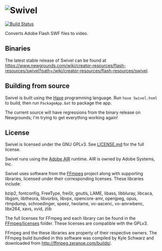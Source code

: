 # ![Swivel](https://www.newgrounds.com/imgs/swivel/logo.png)
[![Build Status](https://travis-ci.org/Herschel/Swivel.svg?branch=master)](https://travis-ci.org/Herschel/Swivel)

Converts Adobe Flash SWF files to video.

## Binaries

The latest stable release of Swivel can be found at <https://www.newgrounds.com/wiki/creator-resources/flash-resources/swivel?path=/wiki/creator-resources/flash-resources/swivel>.

## Building from source

Swivel is built using the [Haxe](http://www.haxe.org) programming language.
Run `haxe Swivel.hxml` to build, then run `PackageApp.bat` to package the app.

The current source will have regressions from the binary release on Newgrounds;
I'm trying to get everything working again!

## License

Swivel is licensed under the GNU GPLv3.
See [LICENSE.md](LICENSE.md) for the full license.

Swivel runs using the [Adobe AIR](https://get.adobe.com/air/) runtime. AIR is 
owned by Adobe Systems, Inc.

Swivel uses software from the [FFmpeg](https://www.ffmpeg.org) project along 
with supporting libraries, licensed under their corresponding licenses. These 
libraries include:

bzip2, fontconfig, FreeType, frei0r, gnutls, LAME, libass, libbluray, libcaca,
libgsm, libtheora, libvorbis, libvpx, opencore-amr, openjpeg, opus, rtmpdump,
schroedinger, speez, twolame, vo-aacenc, vo-amrwbenc, libx264, xavs, xvid, zlib

The full licenses for FFmpeg and each library can be found in the [FFmpeg/licenses](FFmpeg/licenses) 
folder. These licenses are compatible with the GPLv3.

FFmpeg and the these libraries are property of their respective owners.
The FFmpeg build bundled in this software was compiled by Kyle Schwarz and
downloaded from <http://ffmpeg.zeranoe.com/builds/>.
